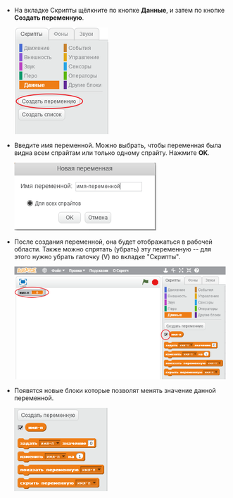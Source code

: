 + На вкладке Скрипты щёлкните по кнопке **Данные**, и затем по кнопке **Создать переменную**.
    
    ![Блоки данных](images/data-blocks.png)

+ Введите имя переменной. Можно выбрать, чтобы переменная была видна всем спрайтам или только одному спрайту. Нажмите **OK**.
    
    ![Создание переменной](images/create-variable.png)

+ После создания переменной, она будет отображаться в рабочей области. Также можно спрятать (убрать) эту переменную -- для этого нужно убрать галочку (V) во вкладке "Скрипты".
    
    ![Блоки переменной](images/variable-show.png)

+ Появятся новые блоки которые позволят менять значение данной переменной.
    
    ![Блоки переменной](images/variable-blocks.png)